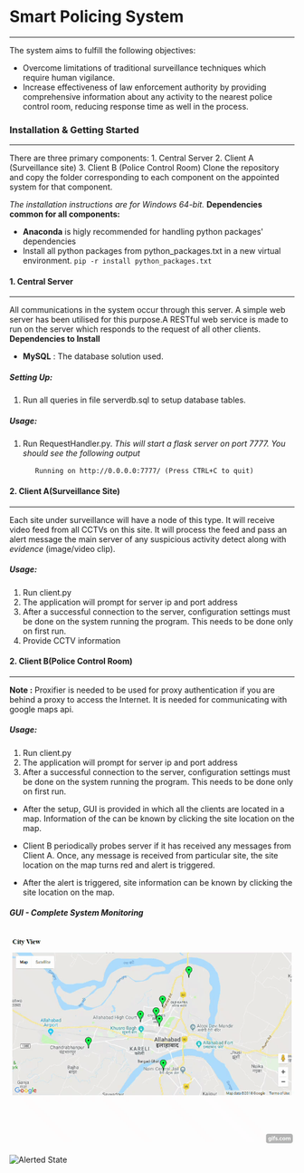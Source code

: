 # Smart Policing System
-----------------------------    
The system aims to fulfill the following objectives:
* Overcome limitations of traditional surveillance techniques which require human vigilance.
* Increase effectiveness of law enforcement authority by providing comprehensive information about any activity to the nearest police control room, reducing response time as well in the process. 

 ### Installation & Getting Started
 ----------------------------------
There are three primary components:
	1. Central Server
	2. Client A (Surveillance site)
	3. Client B (Police Control Room)
Clone the repository and copy the folder corresponding to each component on the appointed system for that component.

*The installation instructions are for Windows 64-bit.*
**Dependencies common for all components:**
- **Anaconda** is higly recommended for handling python packages' dependencies
- Install all python packages from python_packages.txt in a new virtual environment.
    `pip -r install python_packages.txt`
#### 1. Central Server
_______________________

All communications in the system occur through this server. A simple web server
has been utilised for this purpose.A RESTful web service is made to run on the
server which responds to the request of all other clients.
**Dependencies to Install**
- **MySQL** : The database solution used. 

##### Setting Up:


1. Run all queries in file serverdb.sql to setup database tables.

##### Usage:

1. Run RequestHandler.py. 
*This will start a flask server on port 7777. 
    You should see the following output*
    
          Running on http://0.0.0.0:7777/ (Press CTRL+C to quit)









#### 2. Client A(Surveillance Site)
_______________________

Each site under surveillance will have a node of this type. It will receive video feed
from all CCTVs on this site. It will process the feed and pass an alert message the main server
of any suspicious activity detect along with *evidence* (image/video clip).

##### Usage:
1. Run client.py
2. The application will prompt for  server ip and port address
3. After a successful connection to the server, configuration settings must be done on the system    running the program. This needs to be done only on first run.
4. Provide CCTV information

#### 2. Client B(Police Control Room)
_______________________



**Note :** Proxifier is needed to be used for proxy authentication if you are behind a proxy to access the Internet. It is needed for communicating with google maps api.
##### Usage:

1. Run client.py
2. The application will prompt for  server ip and port address
3. After a successful connection to the server, configuration settings must be done on the system    running the program. This needs to be done only on first run.

* After the setup, GUI is provided in which all the clients are located in a map. Information of the can be known by 
clicking the site location on the map.

* Client B periodically probes server if it has received any messages from Client A. Once, any message is
received from particular site, the site location on the map turns red and alert is triggered.

* After the alert is triggered, site information can be known by clicking the site location on the map.

##### GUI - Complete System Monitoring

![Normal State](ScreenCast/safe_demo.gif)

![Alerted State](ScreenCast/danger.gif)

